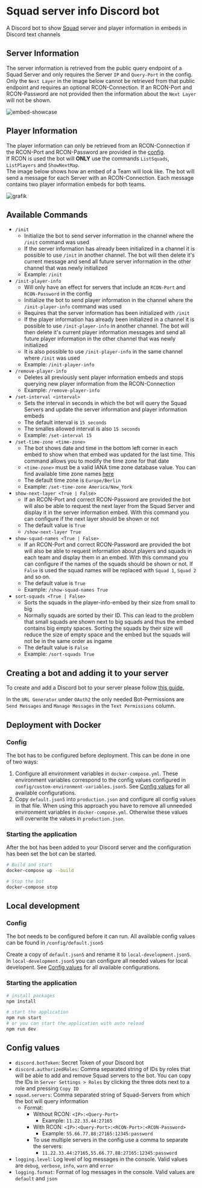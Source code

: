 # Squad server info Discord bot

A Discord bot to show [Squad](https://joinsquad.com/) server and player information in embeds in Discord text channels

## Server Information

The server information is retrieved from the public query endpoint of a Squad Server and only requires the Server `IP` and `Query-Port` in the config. Only the `Next Layer` in the image below cannot be retrieved from that public endpoint and requires an optional RCON-Connection. If an RCON-Port and RCON-Password are not provided then the information about the `Next Layer` will not be shown.

![embed-showcase](https://user-images.githubusercontent.com/24782633/210274236-7f269927-467d-463c-a1cc-3305ace65045.png)

## Player Information

The player information can only be retrieved from an RCON-Connection if the RCON-Port and RCON-Password are provided in the [config](#config-values).\
If RCON is used the bot will **ONLY** use the commands `ListSquads`, `ListPlayers` and `ShowNextMap`. \
The image below shows how an embed of a Team will look like. The bot will send a message for each Server with an RCON-Connection. Each message contains two player information embeds for both teams.

![grafik](https://user-images.githubusercontent.com/24782633/218317356-894acdc2-51c3-4141-932d-1e1cebf42e94.png)

## Available Commands

- `/init`
  - Initialize the bot to send server information in the channel where the `/init` command was used
  - If the server information has already been initialized in a channel it is possible to use `/init` in another channel. The bot will then delete it's current message and send all future server information in the other channel that was newly initialized
  - Example: `/init`
- `/init-player-info`
  - Will only have an effect for servers that include an `RCON-Port` and `RCON-Password` in the config
  - Initialize the bot to send player information in the channel where the `/init-player-info` command was used
  - Requires that the server information has been initialized with `/init`
  - If the player information has already been initialized in a channel it is possible to use `/init-player-info` in another channel. The bot will then delete it's current player information messages and send all future player information in the other channel that was newly initialized
  - It is also possible to use `/init-player-info` in the same channel where `/init` was used
  - Example: `/init-player-info`
- `/remove-player-info`
  - Deletes all previously sent player information embeds and stops querying new player information from the RCON-Connection
  - Example: `/remove-player-info`
- `/set-interval <interval>`
  - Sets the interval in seconds in which the bot will query the Squad Servers and update the server information and player information embeds
  - The default interval is `15 seconds`
  - The smalles allowed interval is also `15 seconds`
  - Example: `/set-interval 15`
- `/set-time-zone <time-zone>`
  - The bot shows date and time in the bottom left corner in each embed to show when that embed was updated for the last time. This command allows you to modify the time zone for that date
  - `<time-zone>` must be a valid IANA time zone database value. You can find available time zone names [here](https://en.wikipedia.org/wiki/List_of_tz_database_time_zones)
  - The default time zone is `Europe/Berlin`
  - Example: `/set-time-zone America/New_York`
- `show-next-layer <True | False>`
  - If an RCON-Port and correct RCON-Password are provided the bot will also be able to request the next layer from the Squad Server and display it in the server information embed. With this command you can configure if the next layer should be shown or not
  - The default value is `True`
  - `/show-next-layer True`
- `show-squad-names <True | False>`
  - If an RCON-Port and correct RCON-Password are provided the bot will also be able to request information about players and squads in each team and display them in an embed. With this command you can configure if the names of the squads should be shown or not. If `False` is used the squad names will be replaced with `Squad 1`, `Squad 2` and so on.
  -  The default value is `True`
  - Example: `/show-squad-names True`
- `sort-squads <True | False>`
  - Sorts the squads in the player-info-embed by their size from small to big
  - Normally squads are sorted by their ID. This can lead to the problem that small squads are shown next to big squads and thus the embed contains big empty spaces. Sorting the squads by their size will reduce the size of empty space and the embed but the squads will not be in the same order as ingame
  - The default value is `False`
  - Example: `/sort-squads True`

## Creating a bot and adding it to your server

To create and add a Discord bot to your server please follow [this guide.](https://discordjs.guide/preparations/adding-your-bot-to-servers.html#bot-invite-links)

In the `URL Generator` under `OAuth2` the only needed Bot-Permissions are `Send Messages` and `Manage Messages` in the `Text Permissions` column.

## Deployment with Docker
### Config

The bot has to be configured before deployment.
This can be done in one of two ways:

1. Configure all environment variables in `docker-compose.yml`. These environment variables correspond to the config values configured in `config/custom-environment-variables.json5`. See [Config values](#config-values) for all available configurations.
2. Copy `default.json5` into `production.json` and configure all config values in that file. When using this approach you have to remove all unneeded environment variables in `docker-compose.yml`. Otherwise these values will overwrite the values in `production.json`.

### Starting the application
After the bot has been added to your Discord server and the configuration has been set the bot can be started.
```bash
# Build and start
docker-compose up --build

# Stop the bot
docker-compose stop
```

## Local development
### Config

The bot needs to be configured before it can run.
All available config values can be found in `/config/default.json5`

Create a copy of `default.json5` and rename it to `local-development.json5`.
In `local-development.json5` you can configure all needed values for local developent. See [Config values](#config-values) for all available configurations.

### Starting the application
```bash
# install packages
npm install

# start the application
npm run start
# or you can start the application with auto reload
npm run dev
```

## Config values
- `discord.botToken`: Secret Token of your Discord bot
- `discord.authorizedRoles`: Comma separated string of IDs by roles that will be able to add and remove Squad servers to the bot. You can copy the IDs in `Server Settings > Roles` by clicking the three dots next to a role and pressing `Copy ID`
- `squad.servers`: Comma separated string of Squad-Servers from which the bot will query information
  - Format:
    - Without RCON: `<IP>:<Query-Port>`
      - Example: `11.22.33.44:27165`
    - With RCON: `<IP>:<Query-Port>:<RCON-Port>:<RCON-Password>`
      - Example: `55.66.77.88:27165:12345:password`
    - To use multiple servers in the config use a comma to separate the servers:
      - `11.22.33.44:27165,55.66.77.88:27165:12345:password`
- `logging.level`: Log level of log messages in the console. Valid values are `debug`, `verbose`, `info`, `warn` and `error`
- `logging.format`: Format of log messages in the console. Valid values are `default` and `json`
